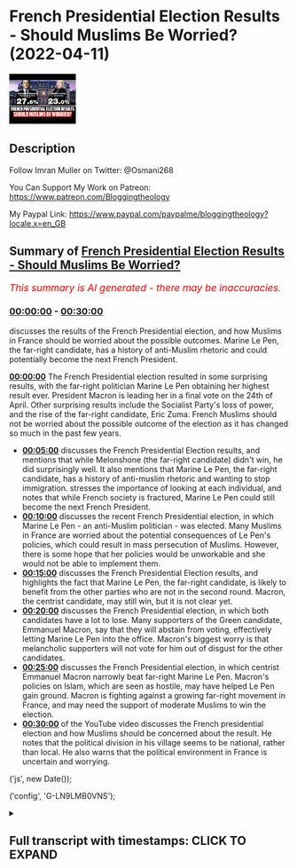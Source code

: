 # French Presidential Election Results - Should Muslims Be Worried? (2022-04-11)

![alt French Presidential Election Results - Should Muslims Be Worried?](Gzqb26NhuAI.jpg "French Presidential Election Results - Should Muslims Be Worried?")

## Description

Follow Imran Muller on Twitter: @Osmani268
 
You Can Support My Work on Patreon:
https://www.patreon.com/Bloggingtheology

My Paypal Link: 
https://www.paypal.com/paypalme/bloggingtheology?locale.x=en_GB

## Summary of [French Presidential Election Results - Should Muslims Be Worried?](https://www.youtube.com/watch?v=Gzqb26NhuAI)


*<span style="color:red; font-size:125%">This summary is AI generated - there may be inaccuracies</span>. [](/)*

### [00:00:00](https://www.youtube.com/watch?v=Gzqb26NhuAI&t=0) - [00:30:00](https://www.youtube.com/watch?v=Gzqb26NhuAI&t=1800)

 discusses the results of the French Presidential election, and how Muslims in France should be worried about the possible outcomes. Marine Le Pen, the far-right candidate, has a history of anti-Muslim rhetoric and could potentially become the next French President.

**[00:00:00](https://www.youtube.com/watch?v=Gzqb26NhuAI&t=0)** The French Presidential election resulted in some surprising results, with the far-right politician Marine Le Pen obtaining her highest result ever. President Macron is leading her in a final vote on the 24th of April. Other surprising results include the Socialist Party's loss of power, and the rise of the far-right candidate, Eric Zuma. French Muslims should not be worried about the possible outcome of the election as it has changed so much in the past few years.
* **[00:05:00](https://www.youtube.com/watch?v=Gzqb26NhuAI&t=300)** discusses the French Presidential Election results, and mentions that while Melonshone (the far-right candidate) didn't win, he did surprisingly well. It also mentions that Marine Le Pen, the far-right candidate, has a history of anti-muslim rhetoric and wanting to stop immigration.  stresses the importance of looking at each individual, and notes that while French society is fractured, Marine Le Pen could still become the next French President.
* **[00:10:00](https://www.youtube.com/watch?v=Gzqb26NhuAI&t=600)**  discusses the recent French Presidential election, in which Marine Le Pen - an anti-Muslim politician - was elected. Many Muslims in France are worried about the potential consequences of Le Pen's policies, which could result in mass persecution of Muslims. However, there is some hope that her policies would be unworkable and she would not be able to implement them.
* **[00:15:00](https://www.youtube.com/watch?v=Gzqb26NhuAI&t=900)**  discusses the French Presidential Election results, and highlights the fact that Marine Le Pen, the far-right candidate, is likely to benefit from the other parties who are not in the second round. Macron, the centrist candidate, may still win, but it is not clear yet.
* **[00:20:00](https://www.youtube.com/watch?v=Gzqb26NhuAI&t=1200)**  discusses the French Presidential election, in which both candidates have a lot to lose. Many supporters of the Green candidate, Emmanuel Macron, say that they will abstain from voting, effectively letting Marine Le Pen into the office. Macron's biggest worry is that melancholic supporters will not vote for him out of disgust for the other candidates.
* **[00:25:00](https://www.youtube.com/watch?v=Gzqb26NhuAI&t=1500)**  discusses the French Presidential election, in which centrist Emmanuel Macron narrowly beat far-right Marine Le Pen. Macron's policies on Islam, which are seen as hostile, may have helped Le Pen gain ground. Macron is fighting against a growing far-right movement in France, and may need the support of moderate Muslims to win the election.
* **[00:30:00](https://www.youtube.com/watch?v=Gzqb26NhuAI&t=1800)** of the YouTube video discusses the French presidential election and how Muslims should be concerned about the result. He notes that the political division in his village seems to be national, rather than local. He also warns that the political environment in France is uncertain and worrying.


('js', new Date());

('config', 'G-LN9LMB0VNS');

<details><summary><h2>Full transcript with timestamps: CLICK TO EXPAND</h2></summary>

[0:00:03](https://youtu.be/Gzqb26NhuAI?t=3) hello everyone and welcome to blogging  
[0:00:05](https://youtu.be/Gzqb26NhuAI?t=5) theology today i am delighted to talk to  
[0:00:08](https://youtu.be/Gzqb26NhuAI?t=8) imran muller welcome back sir  
[0:00:11](https://youtu.be/Gzqb26NhuAI?t=11) thank you very much for having me  
[0:00:13](https://youtu.be/Gzqb26NhuAI?t=13) imran as you i'm sure you know is a  
[0:00:15](https://youtu.be/Gzqb26NhuAI?t=15) specialist on britain's policies towards  
[0:00:17](https://youtu.be/Gzqb26NhuAI?t=17) muslims domestically and he has done  
[0:00:20](https://youtu.be/Gzqb26NhuAI?t=20) work assisting award-winning journalist  
[0:00:22](https://youtu.be/Gzqb26NhuAI?t=22) peter aborn on research for his  
[0:00:24](https://youtu.be/Gzqb26NhuAI?t=24) forthcoming book which is entitled the  
[0:00:27](https://youtu.be/Gzqb26NhuAI?t=27) fate of abraham why the west is wrong  
[0:00:31](https://youtu.be/Gzqb26NhuAI?t=31) about islam that's due to be published  
[0:00:33](https://youtu.be/Gzqb26NhuAI?t=33) next month  
[0:00:35](https://youtu.be/Gzqb26NhuAI?t=35) imran has also studied the french  
[0:00:37](https://youtu.be/Gzqb26NhuAI?t=37) attitude to its muslim population and is  
[0:00:40](https://youtu.be/Gzqb26NhuAI?t=40) particularly interested in france as a  
[0:00:43](https://youtu.be/Gzqb26NhuAI?t=43) comparison with britain  
[0:00:45](https://youtu.be/Gzqb26NhuAI?t=45) he is a student of history at cambridge  
[0:00:48](https://youtu.be/Gzqb26NhuAI?t=48) university and has written for  
[0:00:50](https://youtu.be/Gzqb26NhuAI?t=50) publications including traversing  
[0:00:52](https://youtu.be/Gzqb26NhuAI?t=52) tradition athwart and conservative home  
[0:00:56](https://youtu.be/Gzqb26NhuAI?t=56) and you can follow him on his twitter  
[0:00:58](https://youtu.be/Gzqb26NhuAI?t=58) handle uh at osmani 268 that's o s m a n  
[0:01:04](https://youtu.be/Gzqb26NhuAI?t=64) i  
[0:01:04](https://youtu.be/Gzqb26NhuAI?t=64) 2 6 8.  
[0:01:07](https://youtu.be/Gzqb26NhuAI?t=67) so  
[0:01:08](https://youtu.be/Gzqb26NhuAI?t=68) the 2022  
[0:01:10](https://youtu.be/Gzqb26NhuAI?t=70) present french presidential elections  
[0:01:12](https://youtu.be/Gzqb26NhuAI?t=72) took place yesterday with some  
[0:01:15](https://youtu.be/Gzqb26NhuAI?t=75) surprising results  
[0:01:17](https://youtu.be/Gzqb26NhuAI?t=77) uh here's one example the the far-right  
[0:01:19](https://youtu.be/Gzqb26NhuAI?t=79) politician marine le pen obtained her  
[0:01:22](https://youtu.be/Gzqb26NhuAI?t=82) highest result ever at the first round  
[0:01:25](https://youtu.be/Gzqb26NhuAI?t=85) of a presidential election on sunday  
[0:01:29](https://youtu.be/Gzqb26NhuAI?t=89) now she'll now go head-to-head with  
[0:01:31](https://youtu.be/Gzqb26NhuAI?t=91) president macron in a final vote on the  
[0:01:34](https://youtu.be/Gzqb26NhuAI?t=94) 24th of april and many will want to know  
[0:01:38](https://youtu.be/Gzqb26NhuAI?t=98) me included  
[0:01:39](https://youtu.be/Gzqb26NhuAI?t=99) how different could france be with le  
[0:01:42](https://youtu.be/Gzqb26NhuAI?t=102) pen as president  
[0:01:45](https://youtu.be/Gzqb26NhuAI?t=105) so could you kindly give us an update on  
[0:01:47](https://youtu.be/Gzqb26NhuAI?t=107) what is going on there other surprising  
[0:01:49](https://youtu.be/Gzqb26NhuAI?t=109) results as well and how worried should  
[0:01:52](https://youtu.be/Gzqb26NhuAI?t=112) french muslims be about the possible  
[0:01:55](https://youtu.be/Gzqb26NhuAI?t=115) outcome  
[0:01:55](https://youtu.be/Gzqb26NhuAI?t=115) [Music]  
[0:01:57](https://youtu.be/Gzqb26NhuAI?t=117) well i mean  
[0:01:58](https://youtu.be/Gzqb26NhuAI?t=118) that's a very good introduction very  
[0:02:00](https://youtu.be/Gzqb26NhuAI?t=120) good summary of the situation  
[0:02:02](https://youtu.be/Gzqb26NhuAI?t=122) the first thing that i would note is  
[0:02:04](https://youtu.be/Gzqb26NhuAI?t=124) that french politics  
[0:02:06](https://youtu.be/Gzqb26NhuAI?t=126) has changed so much  
[0:02:08](https://youtu.be/Gzqb26NhuAI?t=128) in the past few years so much so that  
[0:02:10](https://youtu.be/Gzqb26NhuAI?t=130) the two parties that used to be the main  
[0:02:13](https://youtu.be/Gzqb26NhuAI?t=133) political forces in the country so the  
[0:02:16](https://youtu.be/Gzqb26NhuAI?t=136) socialist party and the republicans have  
[0:02:18](https://youtu.be/Gzqb26NhuAI?t=138) been obliterated at this election so the  
[0:02:21](https://youtu.be/Gzqb26NhuAI?t=141) socialists um the socialist party  
[0:02:23](https://youtu.be/Gzqb26NhuAI?t=143) actually used to govern the country uh  
[0:02:25](https://youtu.be/Gzqb26NhuAI?t=145) not that long ago the socialist  
[0:02:27](https://youtu.be/Gzqb26NhuAI?t=147) candidate this time got one point eight  
[0:02:29](https://youtu.be/Gzqb26NhuAI?t=149) percent of the vote  
[0:02:31](https://youtu.be/Gzqb26NhuAI?t=151) yeah i mean  
[0:02:33](https://youtu.be/Gzqb26NhuAI?t=153) hello  
[0:02:34](https://youtu.be/Gzqb26NhuAI?t=154) it's very dramatic actually a dramatic  
[0:02:37](https://youtu.be/Gzqb26NhuAI?t=157) decline that basically is no socialist  
[0:02:39](https://youtu.be/Gzqb26NhuAI?t=159) party anymore essentially um and then  
[0:02:42](https://youtu.be/Gzqb26NhuAI?t=162) valerie cress who  
[0:02:44](https://youtu.be/Gzqb26NhuAI?t=164) at one point  
[0:02:48](https://youtu.be/Gzqb26NhuAI?t=168) looked like the front runner to  
[0:02:49](https://youtu.be/Gzqb26NhuAI?t=169) challenge macron so she's the republican  
[0:02:52](https://youtu.be/Gzqb26NhuAI?t=172) party candidate uh the center-right  
[0:02:54](https://youtu.be/Gzqb26NhuAI?t=174) candidate she only got 4.8 percent so uh  
[0:02:58](https://youtu.be/Gzqb26NhuAI?t=178) the republicans have essentially been  
[0:02:59](https://youtu.be/Gzqb26NhuAI?t=179) completely decimated as well uh  
[0:03:01](https://youtu.be/Gzqb26NhuAI?t=181) meanwhile eric zuma got 7.1 percent  
[0:03:04](https://youtu.be/Gzqb26NhuAI?t=184) which is  
[0:03:06](https://youtu.be/Gzqb26NhuAI?t=186) very disappointing for him and his  
[0:03:08](https://youtu.be/Gzqb26NhuAI?t=188) followers but on the other hand um it is  
[0:03:10](https://youtu.be/Gzqb26NhuAI?t=190) a significant achievement that he  
[0:03:12](https://youtu.be/Gzqb26NhuAI?t=192) started a political movement from  
[0:03:14](https://youtu.be/Gzqb26NhuAI?t=194) essentially nothing he got enough  
[0:03:16](https://youtu.be/Gzqb26NhuAI?t=196) signatures from elected officials to  
[0:03:18](https://youtu.be/Gzqb26NhuAI?t=198) actually be able to compete in the  
[0:03:20](https://youtu.be/Gzqb26NhuAI?t=200) election and then he got 7.1 percent of  
[0:03:23](https://youtu.be/Gzqb26NhuAI?t=203) the vote i mean that's nearly yeah one  
[0:03:25](https://youtu.be/Gzqb26NhuAI?t=205) in 10 french voters uh cast their vote  
[0:03:29](https://youtu.be/Gzqb26NhuAI?t=209) for eric zamor just a quick reminder  
[0:03:31](https://youtu.be/Gzqb26NhuAI?t=211) he's the guy who called for a ban on the  
[0:03:35](https://youtu.be/Gzqb26NhuAI?t=215) name muhammad that's how extreme his  
[0:03:38](https://youtu.be/Gzqb26NhuAI?t=218) anti-muslim rhetoric has been um but it  
[0:03:41](https://youtu.be/Gzqb26NhuAI?t=221) could be much it could have been much  
[0:03:42](https://youtu.be/Gzqb26NhuAI?t=222) worse he could have done much better um  
[0:03:45](https://youtu.be/Gzqb26NhuAI?t=225) the two candidates who will be heading  
[0:03:47](https://youtu.be/Gzqb26NhuAI?t=227) into the final vote on the 24th of april  
[0:03:51](https://youtu.be/Gzqb26NhuAI?t=231) are president macron and as you  
[0:03:53](https://youtu.be/Gzqb26NhuAI?t=233) mentioned marine le pen so macron has  
[0:03:56](https://youtu.be/Gzqb26NhuAI?t=236) got  
[0:03:57](https://youtu.be/Gzqb26NhuAI?t=237) 27.8 percent of the vote which is  
[0:03:59](https://youtu.be/Gzqb26NhuAI?t=239) actually um  
[0:04:01](https://youtu.be/Gzqb26NhuAI?t=241) very good for him he he did much better  
[0:04:04](https://youtu.be/Gzqb26NhuAI?t=244) than some people were expecting and then  
[0:04:06](https://youtu.be/Gzqb26NhuAI?t=246) it looked like he would do earlier in  
[0:04:09](https://youtu.be/Gzqb26NhuAI?t=249) the race and i think he was really  
[0:04:10](https://youtu.be/Gzqb26NhuAI?t=250) helped by actually russia's horrific  
[0:04:13](https://youtu.be/Gzqb26NhuAI?t=253) invasion of ukraine because he began to  
[0:04:16](https://youtu.be/Gzqb26NhuAI?t=256) look like more of a statesman and a lot  
[0:04:18](https://youtu.be/Gzqb26NhuAI?t=258) of french people who maybe didn't like  
[0:04:21](https://youtu.be/Gzqb26NhuAI?t=261) macron thought well at least he's  
[0:04:23](https://youtu.be/Gzqb26NhuAI?t=263) someone who actually looks like he can  
[0:04:25](https://youtu.be/Gzqb26NhuAI?t=265) be a proper president and lead the  
[0:04:27](https://youtu.be/Gzqb26NhuAI?t=267) country and we don't really trust marine  
[0:04:30](https://youtu.be/Gzqb26NhuAI?t=270) le pen to do that so uh macron is  
[0:04:33](https://youtu.be/Gzqb26NhuAI?t=273) leading le pen by about four percentage  
[0:04:35](https://youtu.be/Gzqb26NhuAI?t=275) points um and it it's not ultimately  
[0:04:38](https://youtu.be/Gzqb26NhuAI?t=278) that much he's done well but he faces a  
[0:04:41](https://youtu.be/Gzqb26NhuAI?t=281) significant uh challenge because you  
[0:04:43](https://youtu.be/Gzqb26NhuAI?t=283) know it's gonna be macron versus le pen  
[0:04:46](https://youtu.be/Gzqb26NhuAI?t=286) just those two uh in the final round i  
[0:04:48](https://youtu.be/Gzqb26NhuAI?t=288) think though the truly remarkable thing  
[0:04:51](https://youtu.be/Gzqb26NhuAI?t=291) about this election is that uh melon  
[0:04:57](https://youtu.be/Gzqb26NhuAI?t=297) uh the main left wing uh candidate he  
[0:04:59](https://youtu.be/Gzqb26NhuAI?t=299) got 22 percent of the vote  
[0:05:02](https://youtu.be/Gzqb26NhuAI?t=302) i was i was very surprised to see that i  
[0:05:05](https://youtu.be/Gzqb26NhuAI?t=305) mean  
[0:05:06](https://youtu.be/Gzqb26NhuAI?t=306) incredible um advance for him  
[0:05:08](https://youtu.be/Gzqb26NhuAI?t=308) politically i didn't see that happening  
[0:05:10](https://youtu.be/Gzqb26NhuAI?t=310) it is and he just got you know so it's  
[0:05:12](https://youtu.be/Gzqb26NhuAI?t=312) just like one  
[0:05:14](https://youtu.be/Gzqb26NhuAI?t=314) one percent less than le pen actually i  
[0:05:16](https://youtu.be/Gzqb26NhuAI?t=316) mean that's extraordinary now melons  
[0:05:19](https://youtu.be/Gzqb26NhuAI?t=319) supporters will all say that well the  
[0:05:21](https://youtu.be/Gzqb26NhuAI?t=321) fact that we have a divided left is why  
[0:05:24](https://youtu.be/Gzqb26NhuAI?t=324) melon shawn uh isn't placing macron in  
[0:05:27](https://youtu.be/Gzqb26NhuAI?t=327) the final round because you know four  
[0:05:29](https://youtu.be/Gzqb26NhuAI?t=329) point six percent of the vote went to  
[0:05:31](https://youtu.be/Gzqb26NhuAI?t=331) the green candidate uh yannick jadal um  
[0:05:34](https://youtu.be/Gzqb26NhuAI?t=334) the communist party candidate got 2.3  
[0:05:37](https://youtu.be/Gzqb26NhuAI?t=337) percent so actually if the left hadn't  
[0:05:39](https://youtu.be/Gzqb26NhuAI?t=339) been divided like that melonshone would  
[0:05:41](https://youtu.be/Gzqb26NhuAI?t=341) easily have surpassed uh le pen but you  
[0:05:45](https://youtu.be/Gzqb26NhuAI?t=345) know it's not to be but it is  
[0:05:46](https://youtu.be/Gzqb26NhuAI?t=346) extraordinary that people voted for that  
[0:05:48](https://youtu.be/Gzqb26NhuAI?t=348) melon he's rejected the  
[0:05:52](https://youtu.be/Gzqb26NhuAI?t=352) anti-immigrant rhetoric of both eric  
[0:05:54](https://youtu.be/Gzqb26NhuAI?t=354) zamor marine le pen and actually  
[0:05:56](https://youtu.be/Gzqb26NhuAI?t=356) procrasti as well he's also uh so he he  
[0:05:59](https://youtu.be/Gzqb26NhuAI?t=359) has a islamophobic record i should say  
[0:06:02](https://youtu.be/Gzqb26NhuAI?t=362) this islamophobia in france um straddles  
[0:06:06](https://youtu.be/Gzqb26NhuAI?t=366) the entire political spectrum so  
[0:06:09](https://youtu.be/Gzqb26NhuAI?t=369) melonshone has a record of saying uh you  
[0:06:12](https://youtu.be/Gzqb26NhuAI?t=372) know in france we don't wear the  
[0:06:13](https://youtu.be/Gzqb26NhuAI?t=373) headscarf he's been against muslim women  
[0:06:16](https://youtu.be/Gzqb26NhuAI?t=376) wearing the headscarf actually le pen a  
[0:06:19](https://youtu.be/Gzqb26NhuAI?t=379) few years ago she went to lebanon and  
[0:06:21](https://youtu.be/Gzqb26NhuAI?t=381) she entered a mosque she refused to  
[0:06:24](https://youtu.be/Gzqb26NhuAI?t=384) cover her head and melanchol defended  
[0:06:26](https://youtu.be/Gzqb26NhuAI?t=386) her and said no one tells french people  
[0:06:29](https://youtu.be/Gzqb26NhuAI?t=389) what to wear so how's this great  
[0:06:30](https://youtu.be/Gzqb26NhuAI?t=390) actually i actually remember that i  
[0:06:32](https://youtu.be/Gzqb26NhuAI?t=392) remember thinking what you know how can  
[0:06:34](https://youtu.be/Gzqb26NhuAI?t=394) the political left be supporting the far  
[0:06:36](https://youtu.be/Gzqb26NhuAI?t=396) right over what issue oh bashing muslims  
[0:06:39](https://youtu.be/Gzqb26NhuAI?t=399) that's when they're united oh god  
[0:06:42](https://youtu.be/Gzqb26NhuAI?t=402) yeah  
[0:06:42](https://youtu.be/Gzqb26NhuAI?t=402) exactly support for legacy for france's  
[0:06:45](https://youtu.be/Gzqb26NhuAI?t=405) secularism has been um it is hegemonic  
[0:06:49](https://youtu.be/Gzqb26NhuAI?t=409) uh but melon shawn he's shifted uh  
[0:06:52](https://youtu.be/Gzqb26NhuAI?t=412) more recently in the past few years so  
[0:06:54](https://youtu.be/Gzqb26NhuAI?t=414) in in 2020 when uh macron was ramping up  
[0:06:57](https://youtu.be/Gzqb26NhuAI?t=417) his um assault on muslim civil society  
[0:07:00](https://youtu.be/Gzqb26NhuAI?t=420) an anti-muslim rhetoric was really  
[0:07:02](https://youtu.be/Gzqb26NhuAI?t=422) reaching fever pitch  
[0:07:05](https://youtu.be/Gzqb26NhuAI?t=425) melancholism doesn't mean that we have  
[0:07:07](https://youtu.be/Gzqb26NhuAI?t=427) to hate a religion he said that in  
[0:07:09](https://youtu.be/Gzqb26NhuAI?t=429) france there is hatred of muslims dis uh  
[0:07:12](https://youtu.be/Gzqb26NhuAI?t=432) disguised as secularism so he has come  
[0:07:15](https://youtu.be/Gzqb26NhuAI?t=435) out against you know zamor's rhetoric he  
[0:07:18](https://youtu.be/Gzqb26NhuAI?t=438) ferociously debated zamor on what it  
[0:07:21](https://youtu.be/Gzqb26NhuAI?t=441) means to be french zamora was suggesting  
[0:07:23](https://youtu.be/Gzqb26NhuAI?t=443) that muslim migration is a threat to  
[0:07:25](https://youtu.be/Gzqb26NhuAI?t=445) france uh melanchol was opposing this  
[0:07:28](https://youtu.be/Gzqb26NhuAI?t=448) and he does have significant support  
[0:07:30](https://youtu.be/Gzqb26NhuAI?t=450) from uh ethnic minorities in france uh  
[0:07:33](https://youtu.be/Gzqb26NhuAI?t=453) and particularly uh north africans  
[0:07:36](https://youtu.be/Gzqb26NhuAI?t=456) actually so melancholy recognized that  
[0:07:38](https://youtu.be/Gzqb26NhuAI?t=458) um he needs to tap into that electorate  
[0:07:41](https://youtu.be/Gzqb26NhuAI?t=461) and uh that is not helpful for him to  
[0:07:44](https://youtu.be/Gzqb26NhuAI?t=464) also be jumping on the kind of uh  
[0:07:47](https://youtu.be/Gzqb26NhuAI?t=467) anti-muslim bandwagon so it's very  
[0:07:49](https://youtu.be/Gzqb26NhuAI?t=469) interesting that uh 22  
[0:07:52](https://youtu.be/Gzqb26NhuAI?t=472) of voters decided to back melonshot with  
[0:07:55](https://youtu.be/Gzqb26NhuAI?t=475) his rejection of the far-right populism  
[0:07:59](https://youtu.be/Gzqb26NhuAI?t=479) of uh marine le pen and eric zuma and  
[0:08:02](https://youtu.be/Gzqb26NhuAI?t=482) very significant and it really shows  
[0:08:04](https://youtu.be/Gzqb26NhuAI?t=484) that we can't you know we should never  
[0:08:06](https://youtu.be/Gzqb26NhuAI?t=486) judge um an entire people by you know  
[0:08:09](https://youtu.be/Gzqb26NhuAI?t=489) the actions or opinions of some some  
[0:08:12](https://youtu.be/Gzqb26NhuAI?t=492) within them you always look for the  
[0:08:13](https://youtu.be/Gzqb26NhuAI?t=493) individual there are individuals there  
[0:08:15](https://youtu.be/Gzqb26NhuAI?t=495) are there are many many people in france  
[0:08:18](https://youtu.be/Gzqb26NhuAI?t=498) who oppose the persecution of muslims  
[0:08:20](https://youtu.be/Gzqb26NhuAI?t=500) and say well  
[0:08:21](https://youtu.be/Gzqb26NhuAI?t=501) they are french citizens as well they  
[0:08:24](https://youtu.be/Gzqb26NhuAI?t=504) have the right to be here we shouldn't  
[0:08:25](https://youtu.be/Gzqb26NhuAI?t=505) oppose them there are lots of french  
[0:08:27](https://youtu.be/Gzqb26NhuAI?t=507) people who do think that and i would  
[0:08:29](https://youtu.be/Gzqb26NhuAI?t=509) stress that point to um the listeners  
[0:08:32](https://youtu.be/Gzqb26NhuAI?t=512) no no it's a very good point and  
[0:08:34](https://youtu.be/Gzqb26NhuAI?t=514) intriguing in my region of france where  
[0:08:35](https://youtu.be/Gzqb26NhuAI?t=515) i live in the in the shares which is  
[0:08:37](https://youtu.be/Gzqb26NhuAI?t=517) sort of south west france the uh the  
[0:08:39](https://youtu.be/Gzqb26NhuAI?t=519) split and the vote was pretty much the  
[0:08:41](https://youtu.be/Gzqb26NhuAI?t=521) same actually in that in that particular  
[0:08:43](https://youtu.be/Gzqb26NhuAI?t=523) region as it was uh nationally and even  
[0:08:46](https://youtu.be/Gzqb26NhuAI?t=526) in my village the the split has been  
[0:08:48](https://youtu.be/Gzqb26NhuAI?t=528) exactly the same so it looks as if  
[0:08:50](https://youtu.be/Gzqb26NhuAI?t=530) french society is uh fractured uh in in  
[0:08:54](https://youtu.be/Gzqb26NhuAI?t=534) in that way across the board but the the  
[0:08:56](https://youtu.be/Gzqb26NhuAI?t=536) the question i really have is about uh  
[0:08:59](https://youtu.be/Gzqb26NhuAI?t=539) this politician marine le pen who now i  
[0:09:02](https://youtu.be/Gzqb26NhuAI?t=542) mean there's a couple there's a couple  
[0:09:03](https://youtu.be/Gzqb26NhuAI?t=543) of weeks really now uh until the  
[0:09:05](https://youtu.be/Gzqb26NhuAI?t=545) election and anything as we know as  
[0:09:07](https://youtu.be/Gzqb26NhuAI?t=547) you've said anything can happen uh in  
[0:09:10](https://youtu.be/Gzqb26NhuAI?t=550) you know weak the cliche in britain is a  
[0:09:12](https://youtu.be/Gzqb26NhuAI?t=552) weak as a long term in politics two  
[0:09:13](https://youtu.be/Gzqb26NhuAI?t=553) weeks in france is even longer um  
[0:09:16](https://youtu.be/Gzqb26NhuAI?t=556) anything can happen so if she was  
[0:09:19](https://youtu.be/Gzqb26NhuAI?t=559) to become the next president of the  
[0:09:22](https://youtu.be/Gzqb26NhuAI?t=562) republic um what kind of france can we  
[0:09:25](https://youtu.be/Gzqb26NhuAI?t=565) expect to see what's going to happen to  
[0:09:28](https://youtu.be/Gzqb26NhuAI?t=568) what's what's she going to do do you  
[0:09:30](https://youtu.be/Gzqb26NhuAI?t=570) think  
[0:09:31](https://youtu.be/Gzqb26NhuAI?t=571) well i think it will be  
[0:09:33](https://youtu.be/Gzqb26NhuAI?t=573) very troubling she's not  
[0:09:35](https://youtu.be/Gzqb26NhuAI?t=575) her platform is not so dramatic as eric  
[0:09:38](https://youtu.be/Gzqb26NhuAI?t=578) zuma's who wanted to stop immigration  
[0:09:40](https://youtu.be/Gzqb26NhuAI?t=580) and you know ban arabic names um but le  
[0:09:44](https://youtu.be/Gzqb26NhuAI?t=584) pen is from the national rally party  
[0:09:46](https://youtu.be/Gzqb26NhuAI?t=586) which is renamed it used to be the  
[0:09:48](https://youtu.be/Gzqb26NhuAI?t=588) national front  
[0:09:49](https://youtu.be/Gzqb26NhuAI?t=589) um  
[0:09:50](https://youtu.be/Gzqb26NhuAI?t=590) and her father jean-marie le pen uh was  
[0:09:54](https://youtu.be/Gzqb26NhuAI?t=594) a very famous politician now this party  
[0:09:57](https://youtu.be/Gzqb26NhuAI?t=597) uh is a far-right party actually one of  
[0:09:59](https://youtu.be/Gzqb26NhuAI?t=599) their main barriers still today is that  
[0:10:02](https://youtu.be/Gzqb26NhuAI?t=602) many elderly people in france really see  
[0:10:05](https://youtu.be/Gzqb26NhuAI?t=605) them as having this far-right stigma  
[0:10:07](https://youtu.be/Gzqb26NhuAI?t=607) because they were  
[0:10:08](https://youtu.be/Gzqb26NhuAI?t=608) it was known for being a very  
[0:10:10](https://youtu.be/Gzqb26NhuAI?t=610) anti-semitic party actually a couple of  
[0:10:13](https://youtu.be/Gzqb26NhuAI?t=613) decades ago uh and uh this is a party  
[0:10:16](https://youtu.be/Gzqb26NhuAI?t=616) that opposed algerian independence so it  
[0:10:19](https://youtu.be/Gzqb26NhuAI?t=619) absolutely opposed france giving up  
[0:10:22](https://youtu.be/Gzqb26NhuAI?t=622) algeria so it has that legacy le pen has  
[0:10:25](https://youtu.be/Gzqb26NhuAI?t=625) always been  
[0:10:27](https://youtu.be/Gzqb26NhuAI?t=627) anti-muslim in her politics  
[0:10:30](https://youtu.be/Gzqb26NhuAI?t=630) ferociously so um her current platform  
[0:10:33](https://youtu.be/Gzqb26NhuAI?t=633) is that she wants to  
[0:10:35](https://youtu.be/Gzqb26NhuAI?t=635) ban  
[0:10:36](https://youtu.be/Gzqb26NhuAI?t=636) the  
[0:10:37](https://youtu.be/Gzqb26NhuAI?t=637) hijab  
[0:10:38](https://youtu.be/Gzqb26NhuAI?t=638) in all public places so currently the  
[0:10:40](https://youtu.be/Gzqb26NhuAI?t=640) hijab is banned in you know schools the  
[0:10:43](https://youtu.be/Gzqb26NhuAI?t=643) face veil is banned everywhere le pen  
[0:10:45](https://youtu.be/Gzqb26NhuAI?t=645) says no hijab in public places which is  
[0:10:48](https://youtu.be/Gzqb26NhuAI?t=648) remarkable because people are still  
[0:10:50](https://youtu.be/Gzqb26NhuAI?t=650) allowed to wear hoodies  
[0:10:52](https://youtu.be/Gzqb26NhuAI?t=652) so you can cover your head in some ways  
[0:10:54](https://youtu.be/Gzqb26NhuAI?t=654) but if it's if it's seen as a sign of  
[0:10:56](https://youtu.be/Gzqb26NhuAI?t=656) muslimness or islamic practice then it's  
[0:10:59](https://youtu.be/Gzqb26NhuAI?t=659) unacceptable  
[0:11:02](https://youtu.be/Gzqb26NhuAI?t=662) but that would result in mass  
[0:11:04](https://youtu.be/Gzqb26NhuAI?t=664) persecution of muslims in france i i i  
[0:11:07](https://youtu.be/Gzqb26NhuAI?t=667) mean  
[0:11:08](https://youtu.be/Gzqb26NhuAI?t=668) in my kind of subjective impression i i  
[0:11:10](https://youtu.be/Gzqb26NhuAI?t=670) don't get the impression that  
[0:11:12](https://youtu.be/Gzqb26NhuAI?t=672) muslim sisters wear the hijab as much as  
[0:11:14](https://youtu.be/Gzqb26NhuAI?t=674) they do in britain i mean in my kind of  
[0:11:16](https://youtu.be/Gzqb26NhuAI?t=676) toulouse and that but nevertheless it  
[0:11:18](https://youtu.be/Gzqb26NhuAI?t=678) will if the police have to enforce this  
[0:11:20](https://youtu.be/Gzqb26NhuAI?t=680) that means they're going to be basically  
[0:11:22](https://youtu.be/Gzqb26NhuAI?t=682) agents of persecution  
[0:11:24](https://youtu.be/Gzqb26NhuAI?t=684) on a massive  
[0:11:27](https://youtu.be/Gzqb26NhuAI?t=687) industrial scale targeting muslim women  
[0:11:29](https://youtu.be/Gzqb26NhuAI?t=689) and forcing them to deny their faith by  
[0:11:32](https://youtu.be/Gzqb26NhuAI?t=692) taking off  
[0:11:33](https://youtu.be/Gzqb26NhuAI?t=693) what is very  
[0:11:34](https://youtu.be/Gzqb26NhuAI?t=694) in a sense trivial a head scarf is not a  
[0:11:36](https://youtu.be/Gzqb26NhuAI?t=696) big deal and it would just  
[0:11:38](https://youtu.be/Gzqb26NhuAI?t=698) it would almost be like civil war it  
[0:11:40](https://youtu.be/Gzqb26NhuAI?t=700) would be  
[0:11:41](https://youtu.be/Gzqb26NhuAI?t=701) unspeakable in a an allegedly modern  
[0:11:44](https://youtu.be/Gzqb26NhuAI?t=704) liberal democracy in the west for that  
[0:11:46](https://youtu.be/Gzqb26NhuAI?t=706) to happen you know just reminds me of  
[0:11:49](https://youtu.be/Gzqb26NhuAI?t=709) similar incidents in the 1930s even it  
[0:11:52](https://youtu.be/Gzqb26NhuAI?t=712) would just be absolutely extraordinary i  
[0:11:54](https://youtu.be/Gzqb26NhuAI?t=714) just can't imagine how it would work in  
[0:11:55](https://youtu.be/Gzqb26NhuAI?t=715) practice as i'm trying to say  
[0:11:57](https://youtu.be/Gzqb26NhuAI?t=717) um yeah no  
[0:11:59](https://youtu.be/Gzqb26NhuAI?t=719) neither can i actually um and it it  
[0:12:02](https://youtu.be/Gzqb26NhuAI?t=722) would be um forced forced assimilation  
[0:12:05](https://youtu.be/Gzqb26NhuAI?t=725) um  
[0:12:07](https://youtu.be/Gzqb26NhuAI?t=727) it would make life  
[0:12:08](https://youtu.be/Gzqb26NhuAI?t=728) unlivable for many  
[0:12:11](https://youtu.be/Gzqb26NhuAI?t=731) women across the country actually they'd  
[0:12:13](https://youtu.be/Gzqb26NhuAI?t=733) have to make they'd have to make that  
[0:12:15](https://youtu.be/Gzqb26NhuAI?t=735) decision you know um  
[0:12:18](https://youtu.be/Gzqb26NhuAI?t=738) for the police it would be an  
[0:12:19](https://youtu.be/Gzqb26NhuAI?t=739) extraordinary task i mean it's it's  
[0:12:22](https://youtu.be/Gzqb26NhuAI?t=742) one can imagine that what would actually  
[0:12:24](https://youtu.be/Gzqb26NhuAI?t=744) happen is that in many areas where there  
[0:12:27](https://youtu.be/Gzqb26NhuAI?t=747) are lots of muslims uh women actually  
[0:12:30](https://youtu.be/Gzqb26NhuAI?t=750) would walk around  
[0:12:31](https://youtu.be/Gzqb26NhuAI?t=751) still wearing  
[0:12:33](https://youtu.be/Gzqb26NhuAI?t=753) the head stuff and um you know and then  
[0:12:35](https://youtu.be/Gzqb26NhuAI?t=755) a police car would come past and  
[0:12:37](https://youtu.be/Gzqb26NhuAI?t=757) everyone would say look police and  
[0:12:39](https://youtu.be/Gzqb26NhuAI?t=759) you can imagine it it'll be absolute  
[0:12:41](https://youtu.be/Gzqb26NhuAI?t=761) chaos and and people would uh resist it  
[0:12:44](https://youtu.be/Gzqb26NhuAI?t=764) reasonably uh they wouldn't want to just  
[0:12:47](https://youtu.be/Gzqb26NhuAI?t=767) so obey everyone wouldn't say yes this  
[0:12:49](https://youtu.be/Gzqb26NhuAI?t=769) is fine but there'd also be um  
[0:12:52](https://youtu.be/Gzqb26NhuAI?t=772) significant pushback from uh  
[0:12:56](https://youtu.be/Gzqb26NhuAI?t=776) the judiciary i think uh i think the  
[0:13:00](https://youtu.be/Gzqb26NhuAI?t=780) the machinery of the state would be  
[0:13:02](https://youtu.be/Gzqb26NhuAI?t=782) against le pen if she came into power  
[0:13:05](https://youtu.be/Gzqb26NhuAI?t=785) and wouldn't allow her to uh actually  
[0:13:08](https://youtu.be/Gzqb26NhuAI?t=788) implement some of this more extreme  
[0:13:10](https://youtu.be/Gzqb26NhuAI?t=790) stuff so so there is that hope because  
[0:13:13](https://youtu.be/Gzqb26NhuAI?t=793) they you know um these people don't they  
[0:13:15](https://youtu.be/Gzqb26NhuAI?t=795) don't agree with le pen's platform and  
[0:13:18](https://youtu.be/Gzqb26NhuAI?t=798) actually  
[0:13:19](https://youtu.be/Gzqb26NhuAI?t=799) the judiciary has a record of sometimes  
[0:13:22](https://youtu.be/Gzqb26NhuAI?t=802) actually reigning in some of the extreme  
[0:13:25](https://youtu.be/Gzqb26NhuAI?t=805) uh populism and saying that no this is  
[0:13:28](https://youtu.be/Gzqb26NhuAI?t=808) discrimination this isn't fair so there  
[0:13:30](https://youtu.be/Gzqb26NhuAI?t=810) is that hope uh that a lot of le pen's  
[0:13:33](https://youtu.be/Gzqb26NhuAI?t=813) platform would be unworkable and that  
[0:13:35](https://youtu.be/Gzqb26NhuAI?t=815) she won't be able to do it but imagine  
[0:13:37](https://youtu.be/Gzqb26NhuAI?t=817) being a muslim and having a president  
[0:13:40](https://youtu.be/Gzqb26NhuAI?t=820) who wants to do that stuff even if it's  
[0:13:42](https://youtu.be/Gzqb26NhuAI?t=822) not actually being implemented it's  
[0:13:44](https://youtu.be/Gzqb26NhuAI?t=824) still very significant and then you can  
[0:13:46](https://youtu.be/Gzqb26NhuAI?t=826) imagine how the rhetoric might escalate  
[0:13:48](https://youtu.be/Gzqb26NhuAI?t=828) as well but le pen she also has other  
[0:13:50](https://youtu.be/Gzqb26NhuAI?t=830) policies targeting muslims and she has  
[0:13:53](https://youtu.be/Gzqb26NhuAI?t=833) blatantly nativist political policies so  
[0:13:55](https://youtu.be/Gzqb26NhuAI?t=835) she says um we should prioritize native  
[0:13:59](https://youtu.be/Gzqb26NhuAI?t=839) french citizens when it comes to um  
[0:14:03](https://youtu.be/Gzqb26NhuAI?t=843) health care and housing and that kind of  
[0:14:05](https://youtu.be/Gzqb26NhuAI?t=845) thing i mean all this would be  
[0:14:06](https://youtu.be/Gzqb26NhuAI?t=846) absolutely unthinkable in britain you  
[0:14:09](https://youtu.be/Gzqb26NhuAI?t=849) couldn't i mean the conservative  
[0:14:10](https://youtu.be/Gzqb26NhuAI?t=850) government you couldn't imagine  
[0:14:13](https://youtu.be/Gzqb26NhuAI?t=853) them saying anything like that it'd be  
[0:14:15](https://youtu.be/Gzqb26NhuAI?t=855) completely beyond the pale but that is  
[0:14:17](https://youtu.be/Gzqb26NhuAI?t=857) being proposed by le pen she's also  
[0:14:20](https://youtu.be/Gzqb26NhuAI?t=860) saying something extraordinary which is  
[0:14:22](https://youtu.be/Gzqb26NhuAI?t=862) that we should strip french citizenship  
[0:14:25](https://youtu.be/Gzqb26NhuAI?t=865) from those who espouse extreme islamist  
[0:14:28](https://youtu.be/Gzqb26NhuAI?t=868) views now the problem is is that you  
[0:14:31](https://youtu.be/Gzqb26NhuAI?t=871) know  
[0:14:32](https://youtu.be/Gzqb26NhuAI?t=872) how is extreme islamists being defined  
[0:14:35](https://youtu.be/Gzqb26NhuAI?t=875) because japan defines islamists as you  
[0:14:38](https://youtu.be/Gzqb26NhuAI?t=878) know just conservative muslim practice  
[0:14:41](https://youtu.be/Gzqb26NhuAI?t=881) and  
[0:14:41](https://youtu.be/Gzqb26NhuAI?t=881) defending the hijab for example wouldn't  
[0:14:43](https://youtu.be/Gzqb26NhuAI?t=883) women have a right  
[0:14:45](https://youtu.be/Gzqb26NhuAI?t=885) extreme radical stripping of history but  
[0:14:48](https://youtu.be/Gzqb26NhuAI?t=888) by the way a lot of muslims are  
[0:14:49](https://youtu.be/Gzqb26NhuAI?t=889) obviously uh in france are born in  
[0:14:51](https://youtu.be/Gzqb26NhuAI?t=891) france um  
[0:14:53](https://youtu.be/Gzqb26NhuAI?t=893) stripped of their citizenship where they  
[0:14:55](https://youtu.be/Gzqb26NhuAI?t=895) gonna go  
[0:14:56](https://youtu.be/Gzqb26NhuAI?t=896) iceland norway i mean seriously i mean  
[0:14:59](https://youtu.be/Gzqb26NhuAI?t=899) where do you go to a stateless person  
[0:15:01](https://youtu.be/Gzqb26NhuAI?t=901) who's actually born in the country  
[0:15:02](https://youtu.be/Gzqb26NhuAI?t=902) you've just taken his country from i  
[0:15:03](https://youtu.be/Gzqb26NhuAI?t=903) don't get the logic of that um anyway  
[0:15:06](https://youtu.be/Gzqb26NhuAI?t=906) it's a completely unworkable plan and it  
[0:15:08](https://youtu.be/Gzqb26NhuAI?t=908) sends a quite chilling message to um you  
[0:15:12](https://youtu.be/Gzqb26NhuAI?t=912) know to to muslims that they're not as  
[0:15:14](https://youtu.be/Gzqb26NhuAI?t=914) french as other people because their  
[0:15:16](https://youtu.be/Gzqb26NhuAI?t=916) citizenship is conditional on them  
[0:15:18](https://youtu.be/Gzqb26NhuAI?t=918) actually having the right views so it's  
[0:15:20](https://youtu.be/Gzqb26NhuAI?t=920) it's an extreme uh implementation of  
[0:15:23](https://youtu.be/Gzqb26NhuAI?t=923) thought crime actually very very  
[0:15:26](https://youtu.be/Gzqb26NhuAI?t=926) worrying uh for french muslims so the  
[0:15:28](https://youtu.be/Gzqb26NhuAI?t=928) platform is it's not quite as extreme as  
[0:15:30](https://youtu.be/Gzqb26NhuAI?t=930) zamus and she has she she hasn't  
[0:15:33](https://youtu.be/Gzqb26NhuAI?t=933) exactly  
[0:15:34](https://youtu.be/Gzqb26NhuAI?t=934) prioritized um the discussion of islam  
[0:15:38](https://youtu.be/Gzqb26NhuAI?t=938) in her election campaign because she's  
[0:15:40](https://youtu.be/Gzqb26NhuAI?t=940) wanted to distinguish herself from zamos  
[0:15:43](https://youtu.be/Gzqb26NhuAI?t=943) so she's wanted to say well summer's the  
[0:15:45](https://youtu.be/Gzqb26NhuAI?t=945) kind of um the crazy far right one uh  
[0:15:48](https://youtu.be/Gzqb26NhuAI?t=948) that you should be scared of compared to  
[0:15:50](https://youtu.be/Gzqb26NhuAI?t=950) him i'm reasonable i have all these um  
[0:15:53](https://youtu.be/Gzqb26NhuAI?t=953) you know views on the economy she does  
[0:15:54](https://youtu.be/Gzqb26NhuAI?t=954) have lots of other policies economic  
[0:15:57](https://youtu.be/Gzqb26NhuAI?t=957) policies um but she does there is this  
[0:16:00](https://youtu.be/Gzqb26NhuAI?t=960) core um  
[0:16:02](https://youtu.be/Gzqb26NhuAI?t=962) anti-muslim impetus to uh le pen's  
[0:16:05](https://youtu.be/Gzqb26NhuAI?t=965) politics but i think people should be  
[0:16:07](https://youtu.be/Gzqb26NhuAI?t=967) very worried about  
[0:16:09](https://youtu.be/Gzqb26NhuAI?t=969) doesn't she want to get france out of  
[0:16:11](https://youtu.be/Gzqb26NhuAI?t=971) nato and and possibly out of the eu as  
[0:16:14](https://youtu.be/Gzqb26NhuAI?t=974) well i mean she so she's gone back on on  
[0:16:16](https://youtu.be/Gzqb26NhuAI?t=976) some of those older she used to be  
[0:16:18](https://youtu.be/Gzqb26NhuAI?t=978) anti-eu now she's actually she's given  
[0:16:21](https://youtu.be/Gzqb26NhuAI?t=981) up on that because it was proving  
[0:16:23](https://youtu.be/Gzqb26NhuAI?t=983) a lot of these positions were just  
[0:16:24](https://youtu.be/Gzqb26NhuAI?t=984) proving too toxic you know previously  
[0:16:27](https://youtu.be/Gzqb26NhuAI?t=987) she had some sort of sympathy for putin  
[0:16:30](https://youtu.be/Gzqb26NhuAI?t=990) as well she's obviously gone back on  
[0:16:32](https://youtu.be/Gzqb26NhuAI?t=992) that now because it's so it's considered  
[0:16:34](https://youtu.be/Gzqb26NhuAI?t=994) a little bit unacceptable yeah yeah yeah  
[0:16:38](https://youtu.be/Gzqb26NhuAI?t=998) exactly so le pen has undergone a  
[0:16:40](https://youtu.be/Gzqb26NhuAI?t=1000) rebranding and actually is quite a  
[0:16:42](https://youtu.be/Gzqb26NhuAI?t=1002) successful uh rebranding i think  
[0:16:45](https://youtu.be/Gzqb26NhuAI?t=1005) right so she doesn't want to leave nato  
[0:16:47](https://youtu.be/Gzqb26NhuAI?t=1007) anymore as well is that still no no as  
[0:16:50](https://youtu.be/Gzqb26NhuAI?t=1010) as far as i'm as far as i know um that's  
[0:16:52](https://youtu.be/Gzqb26NhuAI?t=1012) not on the table anymore right so she's  
[0:16:54](https://youtu.be/Gzqb26NhuAI?t=1014) clipped back a lot of her more radical  
[0:16:56](https://youtu.be/Gzqb26NhuAI?t=1016) policies uh except when it comes uh  
[0:16:59](https://youtu.be/Gzqb26NhuAI?t=1019) uh to to muslims it seems so next  
[0:17:02](https://youtu.be/Gzqb26NhuAI?t=1022) question really is we got a couple of  
[0:17:03](https://youtu.be/Gzqb26NhuAI?t=1023) weeks then until the uh final vote on  
[0:17:06](https://youtu.be/Gzqb26NhuAI?t=1026) the 24th of april in france a lot can  
[0:17:09](https://youtu.be/Gzqb26NhuAI?t=1029) happen between now and then but just  
[0:17:12](https://youtu.be/Gzqb26NhuAI?t=1032) just speculating for a second so i'm  
[0:17:14](https://youtu.be/Gzqb26NhuAI?t=1034) assuming that zamor's support the seven  
[0:17:17](https://youtu.be/Gzqb26NhuAI?t=1037) point whatever it was support that went  
[0:17:19](https://youtu.be/Gzqb26NhuAI?t=1039) to him during the first round will  
[0:17:21](https://youtu.be/Gzqb26NhuAI?t=1041) automatically go to le pen i mean who  
[0:17:23](https://youtu.be/Gzqb26NhuAI?t=1043) else they're going to vote for they're  
[0:17:23](https://youtu.be/Gzqb26NhuAI?t=1043) not going to vote for  
[0:17:25](https://youtu.be/Gzqb26NhuAI?t=1045) the socialists or macron are they so  
[0:17:27](https://youtu.be/Gzqb26NhuAI?t=1047) okay so she'll benefit from that  
[0:17:29](https://youtu.be/Gzqb26NhuAI?t=1049) but then macron may well benefit from  
[0:17:33](https://youtu.be/Gzqb26NhuAI?t=1053) uh the the other parties uh who are not  
[0:17:36](https://youtu.be/Gzqb26NhuAI?t=1056) in the in the second round so  
[0:17:38](https://youtu.be/Gzqb26NhuAI?t=1058) how's this all gonna balance out do you  
[0:17:40](https://youtu.be/Gzqb26NhuAI?t=1060) think in the maths  
[0:17:41](https://youtu.be/Gzqb26NhuAI?t=1061) is macron gonna win because he will get  
[0:17:44](https://youtu.be/Gzqb26NhuAI?t=1064) the others supporting him during the  
[0:17:46](https://youtu.be/Gzqb26NhuAI?t=1066) second round  
[0:17:48](https://youtu.be/Gzqb26NhuAI?t=1068) um  
[0:17:49](https://youtu.be/Gzqb26NhuAI?t=1069) unfortunately i don't think it uh i  
[0:17:51](https://youtu.be/Gzqb26NhuAI?t=1071) don't think it is very clear that macron  
[0:17:54](https://youtu.be/Gzqb26NhuAI?t=1074) will win um the the maths doesn't  
[0:17:56](https://youtu.be/Gzqb26NhuAI?t=1076) support of course uh you know  
[0:17:58](https://youtu.be/Gzqb26NhuAI?t=1078) there are two weeks left a lot can  
[0:18:02](https://youtu.be/Gzqb26NhuAI?t=1082) happen in two weeks so anyway we can't  
[0:18:04](https://youtu.be/Gzqb26NhuAI?t=1084) sort of look at the picture today and  
[0:18:06](https://youtu.be/Gzqb26NhuAI?t=1086) say and map that onto two weeks from now  
[0:18:09](https://youtu.be/Gzqb26NhuAI?t=1089) um but also there is  
[0:18:11](https://youtu.be/Gzqb26NhuAI?t=1091) it's not so straightforward as uh  
[0:18:14](https://youtu.be/Gzqb26NhuAI?t=1094) melancholic supporters will uh go to  
[0:18:16](https://youtu.be/Gzqb26NhuAI?t=1096) macron or even though some more  
[0:18:18](https://youtu.be/Gzqb26NhuAI?t=1098) supporters actually will vote for le pen  
[0:18:21](https://youtu.be/Gzqb26NhuAI?t=1101) so i think the first thing i'd say is  
[0:18:23](https://youtu.be/Gzqb26NhuAI?t=1103) that le pen is the candidate that macron  
[0:18:26](https://youtu.be/Gzqb26NhuAI?t=1106) wanted to face uh in  
[0:18:29](https://youtu.be/Gzqb26NhuAI?t=1109) in the second round of the election he  
[0:18:30](https://youtu.be/Gzqb26NhuAI?t=1110) didn't want to go up against zamur and  
[0:18:33](https://youtu.be/Gzqb26NhuAI?t=1113) that's because zamora was an  
[0:18:35](https://youtu.be/Gzqb26NhuAI?t=1115) unpredictable candidate um le pen she  
[0:18:38](https://youtu.be/Gzqb26NhuAI?t=1118) has the support of the  
[0:18:39](https://youtu.be/Gzqb26NhuAI?t=1119) anti-establishment nationalist right but  
[0:18:42](https://youtu.be/Gzqb26NhuAI?t=1122) the establishment right really doesn't  
[0:18:45](https://youtu.be/Gzqb26NhuAI?t=1125) like le pen and samoa um was gaining a  
[0:18:48](https://youtu.be/Gzqb26NhuAI?t=1128) lot of support from the establishment  
[0:18:50](https://youtu.be/Gzqb26NhuAI?t=1130) right so there was the fear that if it's  
[0:18:53](https://youtu.be/Gzqb26NhuAI?t=1133) zamor versus  
[0:18:55](https://youtu.be/Gzqb26NhuAI?t=1135) macron and people had to choose actually  
[0:18:57](https://youtu.be/Gzqb26NhuAI?t=1137) zamur could end up somehow reuniting the  
[0:19:01](https://youtu.be/Gzqb26NhuAI?t=1141) establishment right with the  
[0:19:02](https://youtu.be/Gzqb26NhuAI?t=1142) anti-establishment nationalist run and  
[0:19:04](https://youtu.be/Gzqb26NhuAI?t=1144) then he could win and le pen  
[0:19:07](https://youtu.be/Gzqb26NhuAI?t=1147) doesn't have that same kind of mass  
[0:19:09](https://youtu.be/Gzqb26NhuAI?t=1149) appeal she's predictable macron's faced  
[0:19:12](https://youtu.be/Gzqb26NhuAI?t=1152) her before so he didn't want to go up  
[0:19:14](https://youtu.be/Gzqb26NhuAI?t=1154) against le pen so he'll be happy uh  
[0:19:17](https://youtu.be/Gzqb26NhuAI?t=1157) right now to be facing uh le pen um  
[0:19:21](https://youtu.be/Gzqb26NhuAI?t=1161) but it's it you know 76 percent of the  
[0:19:25](https://youtu.be/Gzqb26NhuAI?t=1165) most supporters will vote for le pen uh  
[0:19:28](https://youtu.be/Gzqb26NhuAI?t=1168) four percent bizarrely for macron for  
[0:19:31](https://youtu.be/Gzqb26NhuAI?t=1171) whatever reason  
[0:19:33](https://youtu.be/Gzqb26NhuAI?t=1173) okay potentially because they they're  
[0:19:35](https://youtu.be/Gzqb26NhuAI?t=1175) hoping that things will get worse and  
[0:19:37](https://youtu.be/Gzqb26NhuAI?t=1177) then um some more can sort of make an  
[0:19:40](https://youtu.be/Gzqb26NhuAI?t=1180) epic comeback in a few years  
[0:19:42](https://youtu.be/Gzqb26NhuAI?t=1182) that kind of thing but but the rest this  
[0:19:44](https://youtu.be/Gzqb26NhuAI?t=1184) is a significant part 20  
[0:19:46](https://youtu.be/Gzqb26NhuAI?t=1186) of the more supporters don't aren't  
[0:19:48](https://youtu.be/Gzqb26NhuAI?t=1188) gonna vote they say that they'll abstain  
[0:19:52](https://youtu.be/Gzqb26NhuAI?t=1192) so actually  
[0:19:53](https://youtu.be/Gzqb26NhuAI?t=1193) le pen's challenge is to try and draw in  
[0:19:56](https://youtu.be/Gzqb26NhuAI?t=1196) a lot of these supporters and they'll  
[0:19:57](https://youtu.be/Gzqb26NhuAI?t=1197) abstain because you know they don't like  
[0:19:59](https://youtu.be/Gzqb26NhuAI?t=1199) le pen uh a lot of these are more  
[0:20:01](https://youtu.be/Gzqb26NhuAI?t=1201) supporters  
[0:20:03](https://youtu.be/Gzqb26NhuAI?t=1203) so why why do they like le pen i mean  
[0:20:05](https://youtu.be/Gzqb26NhuAI?t=1205) basically they're kind of cut off from  
[0:20:07](https://youtu.be/Gzqb26NhuAI?t=1207) the same cloth aren't they they're not  
[0:20:09](https://youtu.be/Gzqb26NhuAI?t=1209) that different so what why on earth  
[0:20:11](https://youtu.be/Gzqb26NhuAI?t=1211) would they not vote for le pen to keep  
[0:20:13](https://youtu.be/Gzqb26NhuAI?t=1213) out  
[0:20:14](https://youtu.be/Gzqb26NhuAI?t=1214) macro i i don't see what's there  
[0:20:17](https://youtu.be/Gzqb26NhuAI?t=1217) le pen comes from a different um  
[0:20:20](https://youtu.be/Gzqb26NhuAI?t=1220) political tradition so you know she's  
[0:20:23](https://youtu.be/Gzqb26NhuAI?t=1223) seen as quite toxic uh by many people  
[0:20:26](https://youtu.be/Gzqb26NhuAI?t=1226) who sort of revere uh  
[0:20:28](https://youtu.be/Gzqb26NhuAI?t=1228) de gaulle and  
[0:20:30](https://youtu.be/Gzqb26NhuAI?t=1230) you know a kind of more traditional  
[0:20:32](https://youtu.be/Gzqb26NhuAI?t=1232) establishment vision of france and the  
[0:20:34](https://youtu.be/Gzqb26NhuAI?t=1234) national front uh le pen's party was  
[0:20:38](https://youtu.be/Gzqb26NhuAI?t=1238) always sort of defined in opposition to  
[0:20:40](https://youtu.be/Gzqb26NhuAI?t=1240) that and so among  
[0:20:42](https://youtu.be/Gzqb26NhuAI?t=1242) elderly  
[0:20:43](https://youtu.be/Gzqb26NhuAI?t=1243) voters in particular they really don't  
[0:20:46](https://youtu.be/Gzqb26NhuAI?t=1246) you know a lot of them don't like le pen  
[0:20:48](https://youtu.be/Gzqb26NhuAI?t=1248) because of this connection whereas zamor  
[0:20:51](https://youtu.be/Gzqb26NhuAI?t=1251) doesn't have that problem and that's why  
[0:20:53](https://youtu.be/Gzqb26NhuAI?t=1253) they've got all that baggage then that  
[0:20:55](https://youtu.be/Gzqb26NhuAI?t=1255) uh le pen and particularly her father of  
[0:20:57](https://youtu.be/Gzqb26NhuAI?t=1257) course uh most famously has he is his  
[0:21:00](https://youtu.be/Gzqb26NhuAI?t=1260) neo-nazi uh connections historically and  
[0:21:03](https://youtu.be/Gzqb26NhuAI?t=1263) she's from that kind of family tree  
[0:21:06](https://youtu.be/Gzqb26NhuAI?t=1266) whereas zimmer perhaps being jewish  
[0:21:08](https://youtu.be/Gzqb26NhuAI?t=1268) you know ancestry-wise algerian and so  
[0:21:11](https://youtu.be/Gzqb26NhuAI?t=1271) on doesn't obviously doesn't have that  
[0:21:12](https://youtu.be/Gzqb26NhuAI?t=1272) baggage  
[0:21:14](https://youtu.be/Gzqb26NhuAI?t=1274) yeah and also zamora is able to get um  
[0:21:17](https://youtu.be/Gzqb26NhuAI?t=1277) some catholic support that le pen isn't  
[0:21:19](https://youtu.be/Gzqb26NhuAI?t=1279) able to get because le pen is an avowed  
[0:21:22](https://youtu.be/Gzqb26NhuAI?t=1282) secularist so she says islam shouldn't  
[0:21:24](https://youtu.be/Gzqb26NhuAI?t=1284) be allowed in the public sphere but you  
[0:21:26](https://youtu.be/Gzqb26NhuAI?t=1286) know neither should christianity whereas  
[0:21:29](https://youtu.be/Gzqb26NhuAI?t=1289) the more zuma's rhetoric was all about  
[0:21:31](https://youtu.be/Gzqb26NhuAI?t=1291) um  
[0:21:32](https://youtu.be/Gzqb26NhuAI?t=1292) you know asserting a kind of christian  
[0:21:34](https://youtu.be/Gzqb26NhuAI?t=1294) frenchness so for that reason actually  
[0:21:36](https://youtu.be/Gzqb26NhuAI?t=1296) uh  
[0:21:37](https://youtu.be/Gzqb26NhuAI?t=1297) some zamur supporters  
[0:21:39](https://youtu.be/Gzqb26NhuAI?t=1299) won't want to vote for le pen so that's  
[0:21:41](https://youtu.be/Gzqb26NhuAI?t=1301) a challenge for le pen um now valerie  
[0:21:45](https://youtu.be/Gzqb26NhuAI?t=1305) the cress she told her supporters to  
[0:21:47](https://youtu.be/Gzqb26NhuAI?t=1307) vote for macron so she said le pen she  
[0:21:50](https://youtu.be/Gzqb26NhuAI?t=1310) said this last night she gave a speech  
[0:21:52](https://youtu.be/Gzqb26NhuAI?t=1312) she said yeah i've lost um le pen's too  
[0:21:55](https://youtu.be/Gzqb26NhuAI?t=1315) extreme so vote for macron but they're  
[0:21:58](https://youtu.be/Gzqb26NhuAI?t=1318) not going to do this uh 30  
[0:22:00](https://youtu.be/Gzqb26NhuAI?t=1320) of picrest supporters will actually  
[0:22:02](https://youtu.be/Gzqb26NhuAI?t=1322) abstain i mean levels of abstention  
[0:22:06](https://youtu.be/Gzqb26NhuAI?t=1326) clearly in this election this is the  
[0:22:08](https://youtu.be/Gzqb26NhuAI?t=1328) wild card isn't it this is the joker in  
[0:22:10](https://youtu.be/Gzqb26NhuAI?t=1330) the pack abstentions you can't just as  
[0:22:12](https://youtu.be/Gzqb26NhuAI?t=1332) as you've said you can't just transfer  
[0:22:14](https://youtu.be/Gzqb26NhuAI?t=1334) they voted this way they're now gonna  
[0:22:16](https://youtu.be/Gzqb26NhuAI?t=1336) vote this way because that's the natural  
[0:22:18](https://youtu.be/Gzqb26NhuAI?t=1338) they may abstain and and this is really  
[0:22:21](https://youtu.be/Gzqb26NhuAI?t=1341) wild because how can you predict this  
[0:22:23](https://youtu.be/Gzqb26NhuAI?t=1343) outcome if you've got so many people who  
[0:22:25](https://youtu.be/Gzqb26NhuAI?t=1345) just simply may refuse to vote at all  
[0:22:28](https://youtu.be/Gzqb26NhuAI?t=1348) because they're just disgusted by the  
[0:22:30](https://youtu.be/Gzqb26NhuAI?t=1350) alternatives i suppose  
[0:22:32](https://youtu.be/Gzqb26NhuAI?t=1352) this is why both le pen and macron have  
[0:22:34](https://youtu.be/Gzqb26NhuAI?t=1354) to work so hard over the next few weeks  
[0:22:36](https://youtu.be/Gzqb26NhuAI?t=1356) to try and you know encourage voter  
[0:22:39](https://youtu.be/Gzqb26NhuAI?t=1359) turnout and to say to people who don't  
[0:22:41](https://youtu.be/Gzqb26NhuAI?t=1361) want to vote for anyone that you should  
[0:22:43](https://youtu.be/Gzqb26NhuAI?t=1363) vote for me so  
[0:22:45](https://youtu.be/Gzqb26NhuAI?t=1365) 35 percent of procrasti supporters say  
[0:22:49](https://youtu.be/Gzqb26NhuAI?t=1369) they'll vote le pen despite picres  
[0:22:52](https://youtu.be/Gzqb26NhuAI?t=1372) saying  
[0:22:53](https://youtu.be/Gzqb26NhuAI?t=1373) um don't vote for le pen 35  
[0:22:56](https://youtu.be/Gzqb26NhuAI?t=1376) 35 of them say they'll vote for macron  
[0:22:58](https://youtu.be/Gzqb26NhuAI?t=1378) so it's sort of evenly split and then  
[0:23:00](https://youtu.be/Gzqb26NhuAI?t=1380) you've got the 30 who are going to  
[0:23:01](https://youtu.be/Gzqb26NhuAI?t=1381) abstain so it's not looking too good for  
[0:23:05](https://youtu.be/Gzqb26NhuAI?t=1385) macron in that sense either meanwhile  
[0:23:07](https://youtu.be/Gzqb26NhuAI?t=1387) supporters of the green candidate uh a  
[0:23:10](https://youtu.be/Gzqb26NhuAI?t=1390) shocking  
[0:23:11](https://youtu.be/Gzqb26NhuAI?t=1391) 38  
[0:23:12](https://youtu.be/Gzqb26NhuAI?t=1392) of them say that they'll abstain from  
[0:23:15](https://youtu.be/Gzqb26NhuAI?t=1395) voting so they won't support macron now  
[0:23:18](https://youtu.be/Gzqb26NhuAI?t=1398) we might think you know this is strange  
[0:23:20](https://youtu.be/Gzqb26NhuAI?t=1400) but why but  
[0:23:22](https://youtu.be/Gzqb26NhuAI?t=1402) why would they not because okay macron  
[0:23:24](https://youtu.be/Gzqb26NhuAI?t=1404) may be bad but it's not as bad as the  
[0:23:26](https://youtu.be/Gzqb26NhuAI?t=1406) alternative so why would they sit on  
[0:23:27](https://youtu.be/Gzqb26NhuAI?t=1407) their hands and  
[0:23:29](https://youtu.be/Gzqb26NhuAI?t=1409) maybe even effectively let le pen in by  
[0:23:32](https://youtu.be/Gzqb26NhuAI?t=1412) refusing to participate i just don't see  
[0:23:34](https://youtu.be/Gzqb26NhuAI?t=1414) the logic in there unless i'm missing  
[0:23:36](https://youtu.be/Gzqb26NhuAI?t=1416) some obvious point here they don't uh  
[0:23:38](https://youtu.be/Gzqb26NhuAI?t=1418) many of them don't necessarily see le  
[0:23:40](https://youtu.be/Gzqb26NhuAI?t=1420) pen as um  
[0:23:42](https://youtu.be/Gzqb26NhuAI?t=1422) that terrible because you know the green  
[0:23:44](https://youtu.be/Gzqb26NhuAI?t=1424) candidate actually uh he's anti-muslim  
[0:23:48](https://youtu.be/Gzqb26NhuAI?t=1428) um as well to an extent  
[0:23:50](https://youtu.be/Gzqb26NhuAI?t=1430) on the one hand um he has opposed some  
[0:23:53](https://youtu.be/Gzqb26NhuAI?t=1433) of the kind of you know anti-muslim  
[0:23:55](https://youtu.be/Gzqb26NhuAI?t=1435) rhetoric he has that's true but he's  
[0:23:58](https://youtu.be/Gzqb26NhuAI?t=1438) also uh supported a ban on ritual  
[0:24:01](https://youtu.be/Gzqb26NhuAI?t=1441) slaughter so that's halal and kosher  
[0:24:03](https://youtu.be/Gzqb26NhuAI?t=1443) slaughter so it's not so clear for many  
[0:24:06](https://youtu.be/Gzqb26NhuAI?t=1446) of these supporters of the the green  
[0:24:07](https://youtu.be/Gzqb26NhuAI?t=1447) candidate that le pen is uh you know  
[0:24:10](https://youtu.be/Gzqb26NhuAI?t=1450) completely evil anything and that's why  
[0:24:12](https://youtu.be/Gzqb26NhuAI?t=1452) you've got this kind of nearly 40  
[0:24:14](https://youtu.be/Gzqb26NhuAI?t=1454) percent that are actually going to  
[0:24:15](https://youtu.be/Gzqb26NhuAI?t=1455) abstain 50 56  
[0:24:18](https://youtu.be/Gzqb26NhuAI?t=1458) i think um are gonna vote macron and  
[0:24:21](https://youtu.be/Gzqb26NhuAI?t=1461) then you'll have a few you know about  
[0:24:23](https://youtu.be/Gzqb26NhuAI?t=1463) five five six percent i think that will  
[0:24:25](https://youtu.be/Gzqb26NhuAI?t=1465) go for uh le pen but it's still you know  
[0:24:29](https://youtu.be/Gzqb26NhuAI?t=1469) it's it's a race where um both  
[0:24:31](https://youtu.be/Gzqb26NhuAI?t=1471) candidates have a lot to to win and to  
[0:24:34](https://youtu.be/Gzqb26NhuAI?t=1474) lose now most worrying for macron of  
[0:24:36](https://youtu.be/Gzqb26NhuAI?t=1476) course is that melancholic supporters  
[0:24:39](https://youtu.be/Gzqb26NhuAI?t=1479) are not just going to straightforwardly  
[0:24:41](https://youtu.be/Gzqb26NhuAI?t=1481) go over to his side i mean 44  
[0:24:45](https://youtu.be/Gzqb26NhuAI?t=1485) say  
[0:24:46](https://youtu.be/Gzqb26NhuAI?t=1486) will abstain or at least you know  
[0:24:48](https://youtu.be/Gzqb26NhuAI?t=1488) they'll vote a blank so they'll go and  
[0:24:50](https://youtu.be/Gzqb26NhuAI?t=1490) vote they'll leave it blank so and  
[0:24:52](https://youtu.be/Gzqb26NhuAI?t=1492) that's because a lot of these supporters  
[0:24:54](https://youtu.be/Gzqb26NhuAI?t=1494) they say well both these candidates um  
[0:24:56](https://youtu.be/Gzqb26NhuAI?t=1496) are awful we hate macron we can't  
[0:25:00](https://youtu.be/Gzqb26NhuAI?t=1500) justify voting for him it's actually is  
[0:25:03](https://youtu.be/Gzqb26NhuAI?t=1503) it's understandable uh in a sense uh but  
[0:25:06](https://youtu.be/Gzqb26NhuAI?t=1506) of course  
[0:25:07](https://youtu.be/Gzqb26NhuAI?t=1507) this  
[0:25:09](https://youtu.be/Gzqb26NhuAI?t=1509) le pen and then  
[0:25:14](https://youtu.be/Gzqb26NhuAI?t=1514) you know we've got a bit of a freeze on  
[0:25:15](https://youtu.be/Gzqb26NhuAI?t=1515) the screen here i don't know if um  
[0:25:18](https://youtu.be/Gzqb26NhuAI?t=1518) the the other this is another problem  
[0:25:19](https://youtu.be/Gzqb26NhuAI?t=1519) for macron is that the other 56 percent  
[0:25:21](https://youtu.be/Gzqb26NhuAI?t=1521) who are going 23 of them say yeah will  
[0:25:24](https://youtu.be/Gzqb26NhuAI?t=1524) vote for macron the other 23 say will  
[0:25:27](https://youtu.be/Gzqb26NhuAI?t=1527) support mary le pen so um it's it's not  
[0:25:30](https://youtu.be/Gzqb26NhuAI?t=1530) completely secure for macron at all he  
[0:25:33](https://youtu.be/Gzqb26NhuAI?t=1533) has to try and win melons from  
[0:25:35](https://youtu.be/Gzqb26NhuAI?t=1535) supporters he has to mainly focus on  
[0:25:37](https://youtu.be/Gzqb26NhuAI?t=1537) those who want to abstain um  
[0:25:39](https://youtu.be/Gzqb26NhuAI?t=1539) and le pen has to try and make sure that  
[0:25:42](https://youtu.be/Gzqb26NhuAI?t=1542) more melanchol supporters vote for her  
[0:25:46](https://youtu.be/Gzqb26NhuAI?t=1546) i mean this this uncertainty it just  
[0:25:48](https://youtu.be/Gzqb26NhuAI?t=1548) reminds me of political earthquakes  
[0:25:50](https://youtu.be/Gzqb26NhuAI?t=1550) we've had elsewhere in in the west i i  
[0:25:53](https://youtu.be/Gzqb26NhuAI?t=1553) mean i i vividly remember the the day  
[0:25:56](https://youtu.be/Gzqb26NhuAI?t=1556) before the brexit vote i didn't bother  
[0:25:58](https://youtu.be/Gzqb26NhuAI?t=1558) voting i would confess i didn't vote in  
[0:26:00](https://youtu.be/Gzqb26NhuAI?t=1560) the brexit um uh referendum because i  
[0:26:03](https://youtu.be/Gzqb26NhuAI?t=1563) thought there's no way we're going to  
[0:26:04](https://youtu.be/Gzqb26NhuAI?t=1564) vote for brexit this is not going to  
[0:26:06](https://youtu.be/Gzqb26NhuAI?t=1566) happen so why bother you know what an  
[0:26:08](https://youtu.be/Gzqb26NhuAI?t=1568) idiot i was so brexit happened that was  
[0:26:10](https://youtu.be/Gzqb26NhuAI?t=1570) one earthquake and then another  
[0:26:12](https://youtu.be/Gzqb26NhuAI?t=1572) earthquake of course the earthquake of  
[0:26:13](https://youtu.be/Gzqb26NhuAI?t=1573) earthquakes was donald trump in the  
[0:26:16](https://youtu.be/Gzqb26NhuAI?t=1576) united states i didn't see that coming  
[0:26:18](https://youtu.be/Gzqb26NhuAI?t=1578) at all and um neither did anyone else i  
[0:26:21](https://youtu.be/Gzqb26NhuAI?t=1581) think trump saw it coming to be honest  
[0:26:22](https://youtu.be/Gzqb26NhuAI?t=1582) uh he got elected  
[0:26:24](https://youtu.be/Gzqb26NhuAI?t=1584) so you know we've had some pretty  
[0:26:26](https://youtu.be/Gzqb26NhuAI?t=1586) unexpected earthquakes and um as you  
[0:26:29](https://youtu.be/Gzqb26NhuAI?t=1589) know i'm going with this could le pen be  
[0:26:31](https://youtu.be/Gzqb26NhuAI?t=1591) the next earthquake in the western  
[0:26:33](https://youtu.be/Gzqb26NhuAI?t=1593) political system um  
[0:26:37](https://youtu.be/Gzqb26NhuAI?t=1597) well i suppose um  
[0:26:39](https://youtu.be/Gzqb26NhuAI?t=1599) it's possible i would still say it's  
[0:26:42](https://youtu.be/Gzqb26NhuAI?t=1602) unlikely she's got an uphill climb it's  
[0:26:44](https://youtu.be/Gzqb26NhuAI?t=1604) macron's race to lose but it's  
[0:26:46](https://youtu.be/Gzqb26NhuAI?t=1606) definitely possible so it's something  
[0:26:48](https://youtu.be/Gzqb26NhuAI?t=1608) it's something to be worried about uh  
[0:26:50](https://youtu.be/Gzqb26NhuAI?t=1610) and to pray doesn't happen that there  
[0:26:53](https://youtu.be/Gzqb26NhuAI?t=1613) could be some you know it's within the  
[0:26:54](https://youtu.be/Gzqb26NhuAI?t=1614) margin of error the polling actually  
[0:26:56](https://youtu.be/Gzqb26NhuAI?t=1616) when you actually pull um  
[0:26:59](https://youtu.be/Gzqb26NhuAI?t=1619) the voting population and say who would  
[0:27:01](https://youtu.be/Gzqb26NhuAI?t=1621) you vote for macron or le pen it's about  
[0:27:03](https://youtu.be/Gzqb26NhuAI?t=1623) 51  
[0:27:04](https://youtu.be/Gzqb26NhuAI?t=1624) say uh macron 49 sailor pen so it's so  
[0:27:08](https://youtu.be/Gzqb26NhuAI?t=1628) close and actually that is well within  
[0:27:10](https://youtu.be/Gzqb26NhuAI?t=1630) the margin of error i mean you know if  
[0:27:12](https://youtu.be/Gzqb26NhuAI?t=1632) the poles are just a bit off if things  
[0:27:14](https://youtu.be/Gzqb26NhuAI?t=1634) change in the next two weeks uh le pen  
[0:27:16](https://youtu.be/Gzqb26NhuAI?t=1636) could actually uh end up winning now the  
[0:27:20](https://youtu.be/Gzqb26NhuAI?t=1640) the challenge in the paradox for macron  
[0:27:22](https://youtu.be/Gzqb26NhuAI?t=1642) is that he decided to combat the far  
[0:27:25](https://youtu.be/Gzqb26NhuAI?t=1645) right by adopting a really hard-line  
[0:27:27](https://youtu.be/Gzqb26NhuAI?t=1647) attitude towards islam so under his uh  
[0:27:30](https://youtu.be/Gzqb26NhuAI?t=1650) presidency there's been a massive  
[0:27:32](https://youtu.be/Gzqb26NhuAI?t=1652) assault on muslim civil society hundreds  
[0:27:35](https://youtu.be/Gzqb26NhuAI?t=1655) of muslim organizations uh closed down  
[0:27:38](https://youtu.be/Gzqb26NhuAI?t=1658) yeah all of that so he so he sort of  
[0:27:40](https://youtu.be/Gzqb26NhuAI?t=1660) sort of moved to the far right on the  
[0:27:43](https://youtu.be/Gzqb26NhuAI?t=1663) issue of islam um and in that sense the  
[0:27:46](https://youtu.be/Gzqb26NhuAI?t=1666) the hope is that you know this will um  
[0:27:50](https://youtu.be/Gzqb26NhuAI?t=1670) get rid of some of these fears about  
[0:27:53](https://youtu.be/Gzqb26NhuAI?t=1673) islam among the population they'll be  
[0:27:55](https://youtu.be/Gzqb26NhuAI?t=1675) more willing to support macron but  
[0:27:57](https://youtu.be/Gzqb26NhuAI?t=1677) actually paradoxically what i think is  
[0:28:00](https://youtu.be/Gzqb26NhuAI?t=1680) done is it's normalized depends so there  
[0:28:02](https://youtu.be/Gzqb26NhuAI?t=1682) is no longer this kind of um toxic cloud  
[0:28:06](https://youtu.be/Gzqb26NhuAI?t=1686) around le pen that you couldn't possibly  
[0:28:07](https://youtu.be/Gzqb26NhuAI?t=1687) vote for her she's she's against  
[0:28:10](https://youtu.be/Gzqb26NhuAI?t=1690) she she's beyond the pale now it's like  
[0:28:12](https://youtu.be/Gzqb26NhuAI?t=1692) well you know even the president um is  
[0:28:14](https://youtu.be/Gzqb26NhuAI?t=1694) implementing some of these uh policies a  
[0:28:17](https://youtu.be/Gzqb26NhuAI?t=1697) few years ago would have been  
[0:28:19](https://youtu.be/Gzqb26NhuAI?t=1699) unthinkable so le pen's anti-muslim  
[0:28:21](https://youtu.be/Gzqb26NhuAI?t=1701) policies are just sort of the logical  
[0:28:23](https://youtu.be/Gzqb26NhuAI?t=1703) next step so we've actually seen the  
[0:28:26](https://youtu.be/Gzqb26NhuAI?t=1706) normalization of le pen's previously  
[0:28:30](https://youtu.be/Gzqb26NhuAI?t=1710) and this is this is different because i  
[0:28:31](https://youtu.be/Gzqb26NhuAI?t=1711) remember the last time around when these  
[0:28:32](https://youtu.be/Gzqb26NhuAI?t=1712) two characters faced each other in the  
[0:28:34](https://youtu.be/Gzqb26NhuAI?t=1714) presidential election the toxicity of  
[0:28:38](https://youtu.be/Gzqb26NhuAI?t=1718) le pen was a big big problem a big issue  
[0:28:41](https://youtu.be/Gzqb26NhuAI?t=1721) and i think it obviously  
[0:28:42](https://youtu.be/Gzqb26NhuAI?t=1722) probably sunk her in the end but now  
[0:28:44](https://youtu.be/Gzqb26NhuAI?t=1724) you're saying the normalization of the  
[0:28:46](https://youtu.be/Gzqb26NhuAI?t=1726) rhetoric through macron's perhaps  
[0:28:48](https://youtu.be/Gzqb26NhuAI?t=1728) ill-conceived taking over some of her  
[0:28:50](https://youtu.be/Gzqb26NhuAI?t=1730) ground and  
[0:28:52](https://youtu.be/Gzqb26NhuAI?t=1732) making it mainstream she's now become  
[0:28:54](https://youtu.be/Gzqb26NhuAI?t=1734) more of a respected uh figure and she's  
[0:28:56](https://youtu.be/Gzqb26NhuAI?t=1736) her campaign has focused as you say on  
[0:28:58](https://youtu.be/Gzqb26NhuAI?t=1738) much more mainstream issues like the  
[0:28:59](https://youtu.be/Gzqb26NhuAI?t=1739) economy stand of living and other issues  
[0:29:02](https://youtu.be/Gzqb26NhuAI?t=1742) that voters also care about so this is  
[0:29:04](https://youtu.be/Gzqb26NhuAI?t=1744) different i think isn't it this this  
[0:29:06](https://youtu.be/Gzqb26NhuAI?t=1746) time round same guys  
[0:29:09](https://youtu.be/Gzqb26NhuAI?t=1749) slightly different way of some different  
[0:29:11](https://youtu.be/Gzqb26NhuAI?t=1751) feel about it and is to her advantage i  
[0:29:14](https://youtu.be/Gzqb26NhuAI?t=1754) think you're saying this time around  
[0:29:16](https://youtu.be/Gzqb26NhuAI?t=1756) because she's no longer got this  
[0:29:18](https://youtu.be/Gzqb26NhuAI?t=1758) edge that perhaps would put people off  
[0:29:21](https://youtu.be/Gzqb26NhuAI?t=1761) now she's almost mainstream you seem to  
[0:29:24](https://youtu.be/Gzqb26NhuAI?t=1764) be saying yeah and especially because uh  
[0:29:27](https://youtu.be/Gzqb26NhuAI?t=1767) eric zumer has outflanked her on the far  
[0:29:29](https://youtu.be/Gzqb26NhuAI?t=1769) right so now out the murrah seems like  
[0:29:31](https://youtu.be/Gzqb26NhuAI?t=1771) the far right candidate with all the  
[0:29:33](https://youtu.be/Gzqb26NhuAI?t=1773) extreme anti-muslim policies and le pen  
[0:29:35](https://youtu.be/Gzqb26NhuAI?t=1775) is and then you've got marathron so le  
[0:29:37](https://youtu.be/Gzqb26NhuAI?t=1777) pen is sort of in the middle she's  
[0:29:39](https://youtu.be/Gzqb26NhuAI?t=1779) saying well actually i have the moderate  
[0:29:41](https://youtu.be/Gzqb26NhuAI?t=1781) stance on islam now that's how far to  
[0:29:43](https://youtu.be/Gzqb26NhuAI?t=1783) the right france has lurched and and  
[0:29:46](https://youtu.be/Gzqb26NhuAI?t=1786) macron actually this is um he mentioned  
[0:29:49](https://youtu.be/Gzqb26NhuAI?t=1789) uh islamist separatism in his speech  
[0:29:52](https://youtu.be/Gzqb26NhuAI?t=1792) last night he said you know we're gonna  
[0:29:55](https://youtu.be/Gzqb26NhuAI?t=1795) continue to crack down on islamist  
[0:29:57](https://youtu.be/Gzqb26NhuAI?t=1797) secretism so this is only gonna um  
[0:30:00](https://youtu.be/Gzqb26NhuAI?t=1800) you know if you're if you're a muslim a  
[0:30:02](https://youtu.be/Gzqb26NhuAI?t=1802) french muslim this is only gonna make  
[0:30:04](https://youtu.be/Gzqb26NhuAI?t=1804) you more likely to want to abstain and  
[0:30:06](https://youtu.be/Gzqb26NhuAI?t=1806) to think well i can't vote for  
[0:30:08](https://youtu.be/Gzqb26NhuAI?t=1808) macron actually and and macron needs to  
[0:30:11](https://youtu.be/Gzqb26NhuAI?t=1811) be getting melanchom supporters um to  
[0:30:15](https://youtu.be/Gzqb26NhuAI?t=1815) vote there many of them won't want to  
[0:30:17](https://youtu.be/Gzqb26NhuAI?t=1817) because they perceive him to have  
[0:30:20](https://youtu.be/Gzqb26NhuAI?t=1820) pandered to the far right and so it's  
[0:30:22](https://youtu.be/Gzqb26NhuAI?t=1822) going to be it's going to be very  
[0:30:23](https://youtu.be/Gzqb26NhuAI?t=1823) difficult for macron to actually um  
[0:30:26](https://youtu.be/Gzqb26NhuAI?t=1826) you know he's going to have to put up a  
[0:30:28](https://youtu.be/Gzqb26NhuAI?t=1828) big  
[0:30:29](https://youtu.be/Gzqb26NhuAI?t=1829) show  
[0:30:30](https://youtu.be/Gzqb26NhuAI?t=1830) to try and get these medal insurance  
[0:30:31](https://youtu.be/Gzqb26NhuAI?t=1831) supporters to come on board and vote for  
[0:30:34](https://youtu.be/Gzqb26NhuAI?t=1834) him  
[0:30:35](https://youtu.be/Gzqb26NhuAI?t=1835) and it's unclear whether it will  
[0:30:37](https://youtu.be/Gzqb26NhuAI?t=1837) ultimately happen  
[0:30:39](https://youtu.be/Gzqb26NhuAI?t=1839) gosh  
[0:30:40](https://youtu.be/Gzqb26NhuAI?t=1840) this very very troubling and  
[0:30:41](https://youtu.be/Gzqb26NhuAI?t=1841) unpredictable uh times we live in well  
[0:30:44](https://youtu.be/Gzqb26NhuAI?t=1844) thank you uh very much uh in indeed uh  
[0:30:47](https://youtu.be/Gzqb26NhuAI?t=1847) imran for your insights your expertise  
[0:30:50](https://youtu.be/Gzqb26NhuAI?t=1850) and keeping a careful eye on what's  
[0:30:52](https://youtu.be/Gzqb26NhuAI?t=1852) going on there and uh god willing um  
[0:30:56](https://youtu.be/Gzqb26NhuAI?t=1856) you might come back um after the 24th  
[0:30:58](https://youtu.be/Gzqb26NhuAI?t=1858) maybe the 25th of april whenever it is  
[0:31:00](https://youtu.be/Gzqb26NhuAI?t=1860) just to give us the uh  
[0:31:02](https://youtu.be/Gzqb26NhuAI?t=1862) uh that the final verdict on what has  
[0:31:04](https://youtu.be/Gzqb26NhuAI?t=1864) happened um  
[0:31:05](https://youtu.be/Gzqb26NhuAI?t=1865) in france um i'm going back on uh  
[0:31:09](https://youtu.be/Gzqb26NhuAI?t=1869) on wednesday and uh  
[0:31:11](https://youtu.be/Gzqb26NhuAI?t=1871) uh a week or two um i'll have a chat  
[0:31:14](https://youtu.be/Gzqb26NhuAI?t=1874) with some people there and see what they  
[0:31:15](https://youtu.be/Gzqb26NhuAI?t=1875) think um  
[0:31:17](https://youtu.be/Gzqb26NhuAI?t=1877) yeah you're observe observe the  
[0:31:18](https://youtu.be/Gzqb26NhuAI?t=1878) political environment there  
[0:31:21](https://youtu.be/Gzqb26NhuAI?t=1881) yeah uh as i said before the election  
[0:31:23](https://youtu.be/Gzqb26NhuAI?t=1883) was uh in in the the he said what it was  
[0:31:26](https://youtu.be/Gzqb26NhuAI?t=1886) the village i live in uh the the uh the  
[0:31:28](https://youtu.be/Gzqb26NhuAI?t=1888) division political division seemed to be  
[0:31:30](https://youtu.be/Gzqb26NhuAI?t=1890) pretty much uh the standard national  
[0:31:32](https://youtu.be/Gzqb26NhuAI?t=1892) division doesn't seem to be any local  
[0:31:33](https://youtu.be/Gzqb26NhuAI?t=1893) variants there uh in the the jais uh  
[0:31:37](https://youtu.be/Gzqb26NhuAI?t=1897) department in southwest france so um  
[0:31:40](https://youtu.be/Gzqb26NhuAI?t=1900) it's strange i actually don't know how  
[0:31:41](https://youtu.be/Gzqb26NhuAI?t=1901) my neighbors vote i mean to think that  
[0:31:42](https://youtu.be/Gzqb26NhuAI?t=1902) my my neighbor on my left may have  
[0:31:44](https://youtu.be/Gzqb26NhuAI?t=1904) supported le pen and the neighbor on the  
[0:31:46](https://youtu.be/Gzqb26NhuAI?t=1906) right most supported the greens i just  
[0:31:48](https://youtu.be/Gzqb26NhuAI?t=1908) don't know and i i don't really want to  
[0:31:50](https://youtu.be/Gzqb26NhuAI?t=1910) know actually because how will that  
[0:31:52](https://youtu.be/Gzqb26NhuAI?t=1912) affect my relationships with people if i  
[0:31:54](https://youtu.be/Gzqb26NhuAI?t=1914) if i know that they are well you know i  
[0:31:57](https://youtu.be/Gzqb26NhuAI?t=1917) don't know what to say really it's  
[0:31:58](https://youtu.be/Gzqb26NhuAI?t=1918) difficult anyway um  
[0:32:01](https://youtu.be/Gzqb26NhuAI?t=1921) well that does say thank you very much  
[0:32:03](https://youtu.be/Gzqb26NhuAI?t=1923) indeed imran for your time and uh and  
[0:32:05](https://youtu.be/Gzqb26NhuAI?t=1925) your expertise and um  
[0:32:07](https://youtu.be/Gzqb26NhuAI?t=1927) hopefully see you again god willing um  
[0:32:09](https://youtu.be/Gzqb26NhuAI?t=1929) take care thank you  
[0:32:11](https://youtu.be/Gzqb26NhuAI?t=1931) thank you  
[0:32:12](https://youtu.be/Gzqb26NhuAI?t=1932) okay until next time  

</details>

